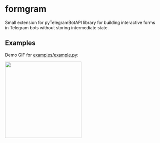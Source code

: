 # formgram
Small extension for pyTelegramBotAPI library for building interactive forms in Telegram bots without storing intermediate state.


## Examples


Demo GIF for [examples/example.py](examples/example.py):

<img src="examples/demo.gif" width="250" />
